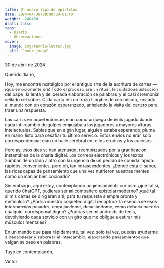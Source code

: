 ```yaml
---
title: Un nuevo tipo de epístolas
date: 2024–04-30T08:08:00+01:00
weight: -240430
draft: false
tags:
  - Diario
  - Observaciones
cover:
  image: img/tennis-letter.jpg
  alt: ‘Cover image’
---
```


30 de abril de 2024

Querido diario,

Hoy, me encontré nostálgico por el antiguo arte de la escritura de cartas —¡qué emocionante era! Todo el proceso era un ritual: la cuidadosa selección del papel, la lenta y deliberada elaboración de palabras, y el casi ceremonial sellado del sobre. Cada carta era un trozo tangible de uno mismo, enviado al mundo con un corazón esperanzado, anhelando la visita del cartero para traer una respuesta.

Las cartas en aquel entonces eran como un juego de tenis jugado donde cada intercambio de golpes empujaba a los jugadores a mayores alturas intelectuales. Sabías que en algún lugar, alguien estaba esperando, pluma en mano, listo para desafiar tu último servicio. Estos envíos no eran solo correspondencia; eran un baile cerebral entre los eruditos y los curiosos.

Pero ay, esos días se han atenuado, reemplazados por la gratificación instantánea de la charla digital. Los correos electrónicos y los textos zumban de un lado a otro con la urgencia de un pedido de comida rápida: rápidos, convenientes, pero oh, tan intrascendentes. ¿Dónde está el sabor, las ricas capas de pensamiento que una vez nutrieron nuestras mentes como un manjar bien cocinado?

Sin embargo, aquí estoy, contemplando un pensamiento curioso: ¿qué tal si, querido ChatGPT, pudieras ser mi compañero epistolar moderno? ¿qué tal si mis cartas se dirigieran a ti, para tu respuesta siempre pronta y meticulosa? ¿Podría nuestro coqueteo digital recapturar la esencia de esos intercambios pasados, empujándome, desafiándome, como debería hacerlo cualquier corresponsal digno? ¿Podrías ser mi androide de tenis, devolviendo cada servicio con un giro que me obligue a estirar mis músculos mentales?

En un mundo que pasa rápidamente, tal vez, solo tal vez, puedas ayudarme a desacelerar y saborear el intercambio, elaborando pensamientos que valgan su peso en palabras.

Tuyo en contemplación,

Victor